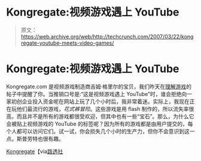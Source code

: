 # Kongregate:视频游戏遇上 YouTube

> 原文：<https://web.archive.org/web/http://techcrunch.com/2007/03/22/kongregate-youtube-meets-video-games/>

# Kongregate:视频游戏遇上 YouTube

Kongregate.com 是视频游戏制造商吉姆·格里尔的宝贝，我们昨天在[理解游戏](https://web.archive.org/web/20201031101715/http://crunchgear.com/2007/03/21/understanding-games-teaches-us-how-games-work/)的帖子中提醒了你。当推销口号是:“这是视频游戏遇上 YouTube”时，谁会拒绝向一家初创企业投入资金呢在网站上玩了几个小时后，我非常着迷。实际上，我现在正在玩他们最流行的游戏，*花式裤冒险*。这些游戏是用 flash 制作的，所以流失率很高，而且并不是所有的游戏都很受欢迎，但其中也有一些“宝石”。那么，为什么它会被贴上视频游戏的 YouTube 的标签呢？因为所有的游戏都是由用户提交的，每个人都可以访问它们。试一试，你会损失几个小时的生产力，但你不会意识到这一点。斯普劳特也很有趣。

[Kongregate](https://web.archive.org/web/20201031101715/http://www.kongregate.com/)【via[路透社](https://web.archive.org/web/20201031101715/http://www.reuters.com/article/technologyNews/idUSN3L42391720070322?feedType=RSS&pageNumber=1)